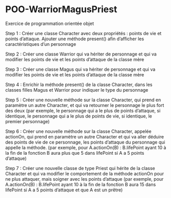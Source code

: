 # POO-WarriorMagusPriest
Exercice de programmation orientée objet

Step 1 : Créer une classe Character avec deux propriétés : points de vie et points d’attaque. Ajouter une méthode present() afin d’afficher les caractéristiques
d’un personnage 

Step 2 : Créer une classe Warrior qui va hériter de personnage et qui va modifier les points de vie et les points d’attaque de la classe mère 

Step 3 : Créer une classe Magus qui va hériter de personnage et qui va modifier les points de vie et les points d’attaque de la classe mère 

Step 4 : Enrichir la méthode present() de la classe Character, dans les classes filles Magus et Warrior pour indiquer le type du personnage 

Step 5 : Créer une nouvelle méthode sur la classe Character, qui prend en paramètre un autre Character, et qui va retourner le personnage le plus fort des deux
(par exemple, le personnage qui a le plus de points d’attaque, si identique, le personnage qui a le plus de points de vie, si identique, le premier personnage) 

Step 6 : Créer une nouvelle méthode sur la classe Character, appelée actionOn, qui prend en paramètre un autre Character et qui va aller déduire des points de vie
de ce personnage, les points d’attaque du personnage qui appelle la méthode. (par exemple, pour A.actionOn(B) : B.lifePoint ayant 10 à la fin de la fonction B
aura plus que 5 dans lifePoint si A a 5 points d’attaque) 

Step 7 : Créer une nouvelle classe de type Priest qui hérite de la classe Character et qui va modifier le comportement de la méthode actionOn pour ne plus attaquer,
mais soigner avec les points d’attaque (par exemple, pour A.actionOn(B) : B.lifePoint ayant 10 à la fin de la fonction B aura 15 dans lifePoint si A a 5 points d’attaque
et que A est un prêtre)
